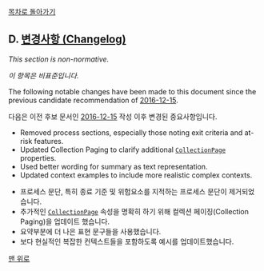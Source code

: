 [목차로 돌아가기](ActivityStreams2.0Contents.md)

## D. [변경사항 (Changelog)](ActivityStreams2.0Contents.md#목차-table-of-contents)

_This section is non-normative._

_이 항목은 비표준입니다._

The following notable changes have been made to this document since the previous candidate recommendation of [2016-12-15](https://www.w3.org/TR/2016/CR-activitystreams-core-20161215/#changelog).

다음은 이전 후보 문서인 [2016-12-15](https://www.w3.org/TR/2016/CR-activitystreams-core-20161215/#changelog) 작성 이후 변경된 중요사항입니다.

- Removed process sections, especially those noting exit criteria and at-risk features.
- Updated Collection Paging to clarify additional [`CollectionPage`](ActivityStreams2.0Chapter4.md#461-컬렉션-페이징-collection-paging) properties.
- Used better wording for summary as text representation.
- Updated context examples to include more realistic complex contexts.

[//Comment]: # "BLANK"

- 프로세스 문단, 특히 종료 기준 및 위험요소를 지적하는 프로세스 문단이 제거되었습니다.
- 추가적인 [`CollectionPage`](ActivityStreams2.0Chapter4.md#461-컬렉션-페이징-collection-paging) 속성을 명확히 하기 위해 컬렉션 페이징(Collection Paging)을 업데이트 했습니다.
- 요약부분에 더 나은 표현 문구들을 사용했습니다.
- 보다 현실적인 복잡한 컨텍스트들을 포함하도록 예시를 업데이트했습니다.

[맨 위로](#d-변경사항-changelog)
